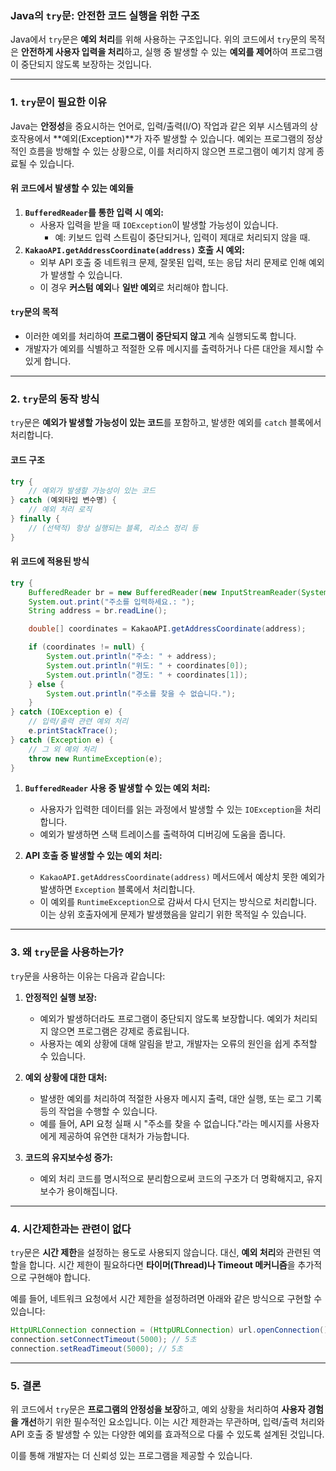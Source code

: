 ### Java의 `try`문: 안전한 코드 실행을 위한 구조

Java에서 `try`문은 **예외 처리**를 위해 사용하는 구조입니다. 위의 코드에서 `try`문의 목적은 **안전하게 사용자 입력을 처리**하고, 실행 중 발생할 수 있는 **예외를 제어**하여 프로그램이 중단되지 않도록 보장하는 것입니다.

---

### 1. `try`문이 필요한 이유

Java는 **안정성**을 중요시하는 언어로, 입력/출력(I/O) 작업과 같은 외부 시스템과의 상호작용에서 **예외(Exception)**가 자주 발생할 수 있습니다. 예외는 프로그램의 정상적인 흐름을 방해할 수 있는 상황으로, 이를 처리하지 않으면 프로그램이 예기치 않게 종료될 수 있습니다.

#### 위 코드에서 발생할 수 있는 예외들
1. **`BufferedReader`를 통한 입력 시 예외:**
    - 사용자 입력을 받을 때 `IOException`이 발생할 가능성이 있습니다.
        - 예: 키보드 입력 스트림이 중단되거나, 입력이 제대로 처리되지 않을 때.
2. **`KakaoAPI.getAddressCoordinate(address)` 호출 시 예외:**
    - 외부 API 호출 중 네트워크 문제, 잘못된 입력, 또는 응답 처리 문제로 인해 예외가 발생할 수 있습니다.
    - 이 경우 **커스텀 예외**나 **일반 예외**로 처리해야 합니다.

#### `try`문의 목적
- 이러한 예외를 처리하여 **프로그램이 중단되지 않고** 계속 실행되도록 합니다.
- 개발자가 예외를 식별하고 적절한 오류 메시지를 출력하거나 다른 대안을 제시할 수 있게 합니다.

---

### 2. `try`문의 동작 방식

`try`문은 **예외가 발생할 가능성이 있는 코드**를 포함하고, 발생한 예외를 `catch` 블록에서 처리합니다.

#### 코드 구조
```java
try {
    // 예외가 발생할 가능성이 있는 코드
} catch (예외타입 변수명) {
    // 예외 처리 로직
} finally {
    // (선택적) 항상 실행되는 블록, 리소스 정리 등
}
```

#### 위 코드에 적용된 방식
```java
try {
    BufferedReader br = new BufferedReader(new InputStreamReader(System.in));
    System.out.print("주소를 입력하세요.: ");
    String address = br.readLine();

    double[] coordinates = KakaoAPI.getAddressCoordinate(address);

    if (coordinates != null) {
        System.out.println("주소: " + address);
        System.out.println("위도: " + coordinates[0]);
        System.out.println("경도: " + coordinates[1]);
    } else {
        System.out.println("주소를 찾을 수 없습니다.");
    }
} catch (IOException e) {
    // 입력/출력 관련 예외 처리
    e.printStackTrace();
} catch (Exception e) {
    // 그 외 예외 처리
    throw new RuntimeException(e);
}
```

1. **`BufferedReader` 사용 중 발생할 수 있는 예외 처리:**
    - 사용자가 입력한 데이터를 읽는 과정에서 발생할 수 있는 `IOException`을 처리합니다.
    - 예외가 발생하면 스택 트레이스를 출력하여 디버깅에 도움을 줍니다.

2. **API 호출 중 발생할 수 있는 예외 처리:**
    - `KakaoAPI.getAddressCoordinate(address)` 메서드에서 예상치 못한 예외가 발생하면 `Exception` 블록에서 처리합니다.
    - 이 예외를 `RuntimeException`으로 감싸서 다시 던지는 방식으로 처리합니다. 이는 상위 호출자에게 문제가 발생했음을 알리기 위한 목적일 수 있습니다.

---

### 3. 왜 `try`문을 사용하는가?

`try`문을 사용하는 이유는 다음과 같습니다:

1. **안정적인 실행 보장:**
    - 예외가 발생하더라도 프로그램이 중단되지 않도록 보장합니다. 예외가 처리되지 않으면 프로그램은 강제로 종료됩니다.
    - 사용자는 예외 상황에 대해 알림을 받고, 개발자는 오류의 원인을 쉽게 추적할 수 있습니다.

2. **예외 상황에 대한 대처:**
    - 발생한 예외를 처리하여 적절한 사용자 메시지 출력, 대안 실행, 또는 로그 기록 등의 작업을 수행할 수 있습니다.
    - 예를 들어, API 요청 실패 시 "주소를 찾을 수 없습니다."라는 메시지를 사용자에게 제공하여 유연한 대처가 가능합니다.

3. **코드의 유지보수성 증가:**
    - 예외 처리 코드를 명시적으로 분리함으로써 코드의 구조가 더 명확해지고, 유지보수가 용이해집니다.

---

### 4. 시간제한과는 관련이 없다

`try`문은 **시간 제한**을 설정하는 용도로 사용되지 않습니다. 대신, **예외 처리**와 관련된 역할을 합니다. 시간 제한이 필요하다면 **타이머(Thread)나 Timeout 메커니즘**을 추가적으로 구현해야 합니다.

예를 들어, 네트워크 요청에서 시간 제한을 설정하려면 아래와 같은 방식으로 구현할 수 있습니다:
```java
HttpURLConnection connection = (HttpURLConnection) url.openConnection();
connection.setConnectTimeout(5000); // 5초
connection.setReadTimeout(5000); // 5초
```

---

### 5. 결론

위 코드에서 `try`문은 **프로그램의 안정성을 보장**하고, 예외 상황을 처리하여 **사용자 경험을 개선**하기 위한 필수적인 요소입니다. 이는 시간 제한과는 무관하며, 입력/출력 처리와 API 호출 중 발생할 수 있는 다양한 예외를 효과적으로 다룰 수 있도록 설계된 것입니다.

이를 통해 개발자는 더 신뢰성 있는 프로그램을 제공할 수 있습니다.
